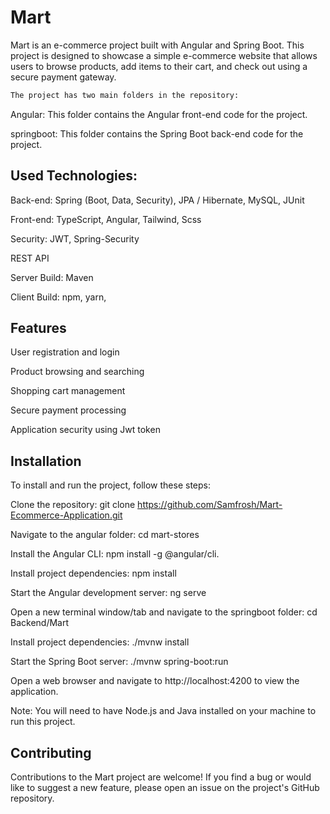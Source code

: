 # Mart

Mart is an e-commerce project built with Angular and Spring Boot. This project is designed to showcase a simple e-commerce website that allows users to browse products, add items to their cart, and check out using a secure payment gateway.

```bash
The project has two main folders in the repository:
```

Angular: This folder contains the Angular front-end code for the project.

springboot: This folder contains the Spring Boot back-end code for the project.


## Used Technologies:

Back-end: Spring (Boot, Data, Security), JPA / Hibernate, MySQL, JUnit

Front-end: TypeScript, Angular, Tailwind, Scss

Security: JWT, Spring-Security

REST API

Server Build: Maven

Client Build: npm, yarn,



## Features

User registration and login 

Product browsing and searching

Shopping cart management

Secure payment processing

Application security using Jwt token



## Installation
To install and run the project, follow these steps:

Clone the repository: git clone https://github.com/Samfrosh/Mart-Ecommerce-Application.git

Navigate to the angular folder: cd mart-stores

Install the Angular CLI: npm install -g @angular/cli.

Install project dependencies: npm install

Start the Angular development server: ng serve

Open a new terminal window/tab and navigate to the springboot folder: cd Backend/Mart

Install project dependencies: ./mvnw install

Start the Spring Boot server: ./mvnw spring-boot:run

Open a web browser and navigate to http://localhost:4200 to view the application.

Note: You will need to have Node.js and Java installed on your machine to run this project.

## Contributing

Contributions to the Mart project are welcome! If you find a bug or would like to suggest a new feature, please open an issue on the project's GitHub repository.

